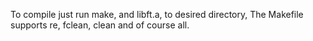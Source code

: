 To compile just run make, and libft.a, to desired directory,
The Makefile supports re, fclean, clean and of course all.
